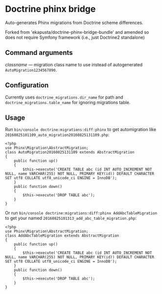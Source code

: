 Doctrine phinx bridge
============================

Auto-generates Phinx migrations from Doctrine scheme differences. 

Forked from 'ekapusta/doctrine-phinx-bridge-bundle' and amended so does not require Symfony framework (i.e., just Doctrine2 standalone)


Command arguments
-----------------

*classname* — migration class name to use instead of autogenerated `AutoMigration1234567890`.


Configuration
-------------

Currently uses `doctrine_migrations.dir_name` for path and `doctrine_migrations.table_name` for ignoring migrations table.


Usage
-----

Run `bin/console doctrine:migrations:diff:phinx` to get automigration like `20160825101109_auto_migration20160825131109.php`:

    <?php
    use Phinx\Migration\AbstractMigration;
    class AutoMigration20160825131109 extends AbstractMigration
    {
        public function up()
        {
            $this->execute('CREATE TABLE abc (id INT AUTO_INCREMENT NOT NULL, name VARCHAR(255) NOT NULL, PRIMARY KEY(id)) DEFAULT CHARACTER SET utf8 COLLATE utf8_unicode_ci ENGINE = InnoDB');
        }
        public function down()
        {
            $this->execute('DROP TABLE abc');
        }
    }

Or run `bin/console doctrine:migrations:diff:phinx AddAbcTableMigration` to get your named `20160825101313_add_abc_table_migration.php`:

    <?php
    use Phinx\Migration\AbstractMigration;
    class AddAbcTableMigration extends AbstractMigration
    {
        public function up()
        {
            $this->execute('CREATE TABLE abc (id INT AUTO_INCREMENT NOT NULL, name VARCHAR(255) NOT NULL, PRIMARY KEY(id)) DEFAULT CHARACTER SET utf8 COLLATE utf8_unicode_ci ENGINE = InnoDB');
        }
        public function down()
        {
            $this->execute('DROP TABLE abc');
        }
    }
